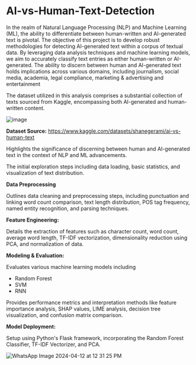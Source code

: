 # AI-vs-Human-Text-Detection
In the realm of Natural Language Processing (NLP) and Machine Learning (ML), the ability to differentiate between human-written and AI-generated text is pivotal.
The objective of this project is to develop robust methodologies for detecting AI-generated text within a corpus of textual data. 
By leveraging data analysis techniques and machine learning models, we aim to accurately classify text entries as either human-written or AI-generated.
The ability to discern between human and AI-generated text holds implications across various domains, including journalism, social media,  academia, legal compliance, marketing & advertising and  entertainment 

The dataset utilized in this analysis comprises a substantial collection of texts sourced from Kaggle, encompassing both AI-generated and human-written content.

![image](https://github.com/edojatheophilus/AI-vs-Human-Text-Detection/assets/139919035/a25f0541-3e9f-42f5-87e9-a23ebfaa5a69)

**Dataset Source:** https://www.kaggle.com/datasets/shanegerami/ai-vs-human-text

Highlights the significance of discerning between human and AI-generated text in the context of NLP and ML advancements. 

The initial exploration steps including data loading, basic statistics, and visualization of text distribution.

**Data Preprocessing**

Outlines data cleaning and preprocessing steps, including punctuation and linking word count comparison, text length distribution, POS tag frequency, named entity recognition, and parsing techniques.

**Feature Engineering:**

Details the extraction of features such as character count, word count, average word length, TF-IDF vectorization, dimensionality reduction using PCA, and normalization of data.

**Modeling & Evaluation:**

Evaluates various machine learning models including 
* Random Forest
* SVM
* RNN
  
Provides performance metrics and interpretation methods like feature importance analysis, SHAP values, LIME analysis, decision tree visualization, and confusion matrix comparison.

**Model Deployment:**

Setup using Python's Flask framework, incorporating the Random Forest Classifier, TF-IDF Vectorizer, and PCA.

![WhatsApp Image 2024-04-12 at 12 31 25 PM](https://github.com/edojatheophilus/AI-vs-Human-Text-Detection/assets/141888099/343d55fd-6229-43fb-bde5-927ef49aed97)






